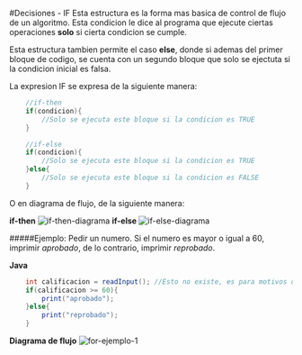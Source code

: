 #Decisiones - IF
Esta estructura es la forma mas basica de control de flujo de un algoritmo. Esta condicion le dice al programa que ejecute ciertas operaciones **solo** si cierta condicion se cumple. 

Esta estructura tambien permite el caso **else**, donde si ademas del primer bloque de codigo, se cuenta con un segundo bloque que solo se ejectuta si la condicion inicial es falsa.

La expresion IF se expresa de la siguiente manera:
```java
    //if-then
    if(condicion){
        //Solo se ejecuta este bloque si la condicion es TRUE
    }

    //if-else
    if(condicion){
        //Solo se ejecuta este bloque si la condicion es TRUE
    }else{
        //Solo se ejecuta este bloque si la condicion es FALSE
    }
```

O en diagrama de flujo, de la siguiente manera:

**if-then**
![if-then-diagrama](https://i.ibb.co/FwRGf6R/image.png)
**if-else**
![if-else-diagrama](https://i.ibb.co/nm9Nd0j/image.png)


#####Ejemplo: 
Pedir un numero. Si el numero es mayor o igual a 60, imprimir *aprobado*, de lo contrario, imprimir *reprobado*.

**Java**
```java
    int calificacion = readInput(); //Esto no existe, es para motivos de minimizar el codigo
    if(calificacion >= 60){
        print("aprobado");
    }else{
        print("reprobado");
    }
```
**Diagrama de flujo**
![for-ejemplo-1](https://i.ibb.co/Y2jtyhx/if.png)
